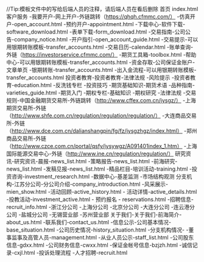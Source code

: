 //Tip:模板文件中的写给后端人员的注释，请后端人员在看后删除
首页 index.html
客户服务 -我要开户-网上开户-外链跳转（https://qhqh.cfmmc.com/）
				-仿真开户-open_account.html
				-预约开户-appointment.html
		-下载中心-软件下载-software_download.html
				-表单下载-form_download.html
		-交易指南-公司公告-company_notice.html
				-开户指引-open_account_guide.html
				-交易提示-可以用银期转账模板-transfer_accounts.html
				-交易日历-calendar.html
				-账单查询-外链（https://investorservice.cfmmc.com/）
				-期货工具箱-toolbox.html
				-帮助中心-可以用银期转账模板-transfer_accounts.html
		-资金存取-公司保证金账户-文章单页
				-银期转账-transfer_accounts.html
				-出入金流程-可以用银期转账模板-transfer_accounts.html
投资者教育-投资者教育-法律法规
					-风险提示
					-投资者教育-education.html
					-反洗钱专栏
					-投资技巧
		-期货基础知识-期货术语
					-品种指南-varieties_guide.html
					-期货入门
		-期权专栏-基础知识
				-期权研究
				-法律法规
		-交易规则-中国金融期货交易所-外链跳转（http://www.cffex.com.cn/jysgz/）
				-上海期货交易所-外链（http://www.shfe.com.cn/regulation/regulation/regulation/）
				-大连商品交易所-外链（http://www.dce.com.cn/dalianshangpin/fg/fz/jysgzhgz/index.html）
				-郑州商品交易所-外链（http://www.czce.com.cn/portal/qsfy/jysywgz/A091401index_1.htm）
				-上海国际能源交易中心-外链（http://www.ine.cn/regulation/regulation/）
研究资讯-研究资讯-晨报-news_list.html
				-策略报告-news_list.html
				-前海研究-news_list.html
				-发稿见报-news_list.html
		-精品栏目-培训活动-training.html
				-投资咨询-investment_research.html
		-数据中心-基差监测
				-市场结构观测
分支机构-江苏分公司-分公司介绍-company_introduction.html
				  -风采展示-mien_show.html
				  -活动回顾-active_history.html - 活动详情-active_details.html
				  -投教活动-investment_active.html - 预约报名 - reservations.html
				  -招聘信息-recruit_info.html
		-浙江分公司
		-上海分公司
		-北京分公司
		-大连分公司
		-连云港分公司
		-盐城分公司
		-无锡营业部
		-苏州营业部
关于我们-关于我们-前海简介-about_us.html
				-联系我们-contact_us.html
		-信息公示-公司基本情况-base_situation.html
				-公司历史情况-history_situation.html
				-分支机构情况-
				-董事监事及高管人员-management.html
				-从业人员公示-staff_list.html
				-公司股东信息-gdxx.html
				-公司财务信息-cwxx.html
				-保证金帐号信息-bzjzh.html
				-诚信记录-cxjl.html
				-投诉处理流程
		-人才招聘-recruit.html